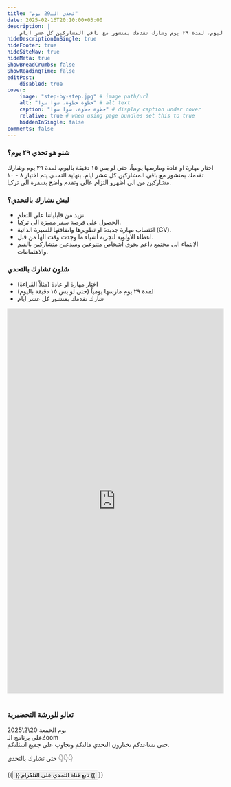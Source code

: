 ```yaml
---
title: "تحدي الـ29 يوم"
date: 2025-02-16T20:10:00+03:00
description: |
    اختار مهارة او عادة ومارسها يومياً، حتى لو بس ١٥ دقيقة باليوم، لمدة ٢٩ يوم وشارك تقدمك بمنشور مع باقي المشاركين كل عشر ايام.
hideDescriptionInSingle: true
hideFooter: true
hideSiteNav: true
hideMeta: true
ShowBreadCrumbs: false
ShowReadingTime: false
editPost:
    disabled: true
cover:
    image: "step-by-step.jpg" # image path/url
    alt: "خطوة خطوة، سوا سوا" # alt text
    caption: "خطوة خطوة، سوا سوا" # display caption under cover
    relative: true # when using page bundles set this to true
    hiddenInSingle: false
comments: false
---
```

### شنو هو تحدي ٢٩ يوم؟
اختار مهارة او عادة ومارسها يومياً، حتى لو بس ١٥ دقيقة باليوم، لمدة ٢٩ يوم وشارك تقدمك بمنشور مع باقي المشاركين كل عشر ايام.
بنهاية التحدي يتم اختيار ٨ - ١٠ مشاركين من الي اظهرو التزام عالي وتقدم واضح بسفرة الى تركيا.

### ليش نشارك بالتحدي؟
* نزيد من قابلياتنا على التعلم.
* الحصول على فرصة سفر مميزة الى تركيا.
* اكتساب مهارة جديدة او تطويرها واضافتها للسيرة الذاتية (CV).
* اعطاء الاولوية لتجربة اشياء ما وجدت وقت الها من قبل.
* الانتماء الى مجتمع داعم يحوي اشخاص متنوعين ومبدعين متشاركين بالقيم والاهتمامات.

### شلون تشارك بالتحدي
* اختار مهارة او عادة (مثلاً القراءة)
* لمدة ٢٩ يوم مارسها يومياً (حتى لو بس ١٥ دقيقة باليوم)
* شارك تقدمك بمنشور كل عشر ايام

<div style="padding:177.78% 0 0 0;position:relative;"><iframe src="https://player.vimeo.com/video/712139551?h=8e698455fe&amp;badge=0&amp;autopause=0&amp;player_id=0&amp;app_id=58479" frameborder="0" allow="autoplay; fullscreen; picture-in-picture; clipboard-write; encrypted-media" style="position:absolute;top:0;left:0;width:100%;height:100%;" title="المشاركين بتحدي ٢٩ يوم - ٢٠٢٢"></iframe></div><script src="https://player.vimeo.com/api/player.js"></script>

<br>

### تعالو للورشة التحضيرية

يوم الجمعة 20\2\2025<br>
على برنامج الـZoom<br>
حتى نساعدكم تختارون التحدي مالتكم ونجاوب على جميع اسئلتكم.

حتى تشارك بالتحدي 👇👇👇

{{<button href="https://t.me/challenge_29">}}
تابع قناة التحدي على التلكرام
{{</button>}}
